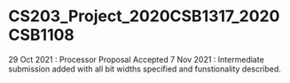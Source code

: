 # CS203_Project_2020CSB1317_2020CSB1108

29 Oct 2021 : Processor Proposal Accepted
7 Nov 2021  : Intermediate submission added with all bit widths specified and funstionality described.

